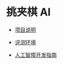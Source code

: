 # 挑夹棋 AI

- [项目说明](ProjectDescription.md)

- [评测环境](JudgeEnvironment.md)

- [人工智障开发指南](developer-guide/developer-guide.md)